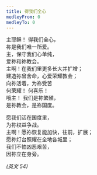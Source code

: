 ```yaml
---
title: 得我们全心
medleyFrom: 0
medleyTo: 0
---
```


主耶稣！ 得我们全心，  
祢是我们唯一所爱。  
主，保守我们心单纯，  
爱祢和祢教会。  
主啊！在我们里更多长大并扩增；  
建造祢曾舍命，心爱荣耀教会；  
向祢活着，为祢受苦  
何荣耀！ 何喜乐！  
哦主！ 我们是祢繁殖，  
是祢教会，是祢国度。

愿我们活在国度里，  
为祢权益争战。  
主啊！愿祢恢复能加快，往前，扩展；  
愿祢灯台照耀在全地各城里；  
我们不怕凶恶艰苦，  
因祢立在身旁。

_(英文 54)_
